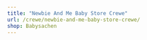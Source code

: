 ```yaml
---
title: "Newbie And Me Baby Store Crewe"
url: /crewe/newbie-and-me-baby-store-crewe/
shop: Babysachen
---
```

